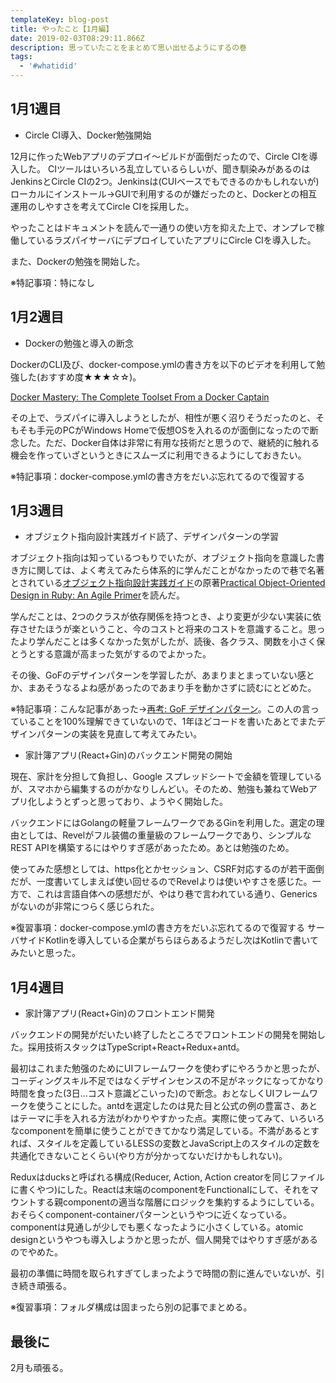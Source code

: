 ```yaml
---
templateKey: blog-post
title: やったこと【1月編】
date: 2019-02-03T08:29:11.866Z
description: 思っていたことをまとめて思い出せるようにするの巻
tags:
  - '#whatidid'
---
```

## 1月1週目
- Circle CI導入、Docker勉強開始

12月に作ったWebアプリのデプロイ～ビルドが面倒だったので、Circle CIを導入した。
CIツールはいろいろ乱立しているらしいが、聞き馴染みがあるのはJenkinsとCircle CIの2つ。Jenkinsは(CUIベースでもできるのかもしれないが)ローカルにインストール→GUIで利用するのが嫌だったのと、Dockerとの相互運用のしやすさを考えてCircle CIを採用した。

やったことはドキュメントを読んで一通りの使い方を抑えた上で、オンプレで稼働しているラズパイサーバにデプロイしていたアプリにCircle CIを導入した。

また、Dockerの勉強を開始した。

※特記事項：特になし

## 1月2週目
- Dockerの勉強と導入の断念

DockerのCLI及び、docker-compose.ymlの書き方を以下のビデオを利用して勉強した(おすすめ度★★★☆☆)。

[Docker Mastery: The Complete Toolset From a Docker Captain](https://www.udemy.com/docker-mastery/)

その上で、ラズパイに導入しようとしたが、相性が悪く沼りそうだったのと、そもそも手元のPCがWindows Homeで仮想OSを入れるのが面倒になったので断念した。ただ、Docker自体は非常に有用な技術だと思うので、継続的に触れる機会を作っていざというときにスムーズに利用できるようにしておきたい。

※特記事項：docker-compose.ymlの書き方をだいぶ忘れてるので復習する

## 1月3週目
- オブジェクト指向設計実践ガイド読了、デザインパターンの学習

オブジェクト指向は知っているつもりでいたが、オブジェクト指向を意識した書き方に関しては、よく考えてみたら体系的に学んだことがなかったので巷で名著とされている[オブジェクト指向設計実践ガイド](https://www.amazon.co.jp/%E3%82%AA%E3%83%96%E3%82%B8%E3%82%A7%E3%82%AF%E3%83%88%E6%8C%87%E5%90%91%E8%A8%AD%E8%A8%88%E5%AE%9F%E8%B7%B5%E3%82%AC%E3%82%A4%E3%83%89-%EF%BD%9ERuby%E3%81%A7%E3%82%8F%E3%81%8B%E3%82%8B-%E9%80%B2%E5%8C%96%E3%81%97%E3%81%A4%E3%81%A5%E3%81%91%E3%82%8B%E6%9F%94%E8%BB%9F%E3%81%AA%E3%82%A2%E3%83%97%E3%83%AA%E3%82%B1%E3%83%BC%E3%82%B7%E3%83%A7%E3%83%B3%E3%81%AE%E8%82%B2%E3%81%A6%E6%96%B9-Sandi-Metz-ebook/dp/B01L8SEVYI/ref=cm_cr_arp_d_product_top?ie=UTF8)の原著[Practical Object-Oriented Design in Ruby: An Agile Primer](https://www.amazon.com/Practical-Object-Oriented-Design-Ruby-Addison-Wesley/dp/0321721330)を読んだ。

学んだことは、2つのクラスが依存関係を持つとき、より変更が少ない実装に依存させたほうが楽ということ、今のコストと将来のコストを意識すること。思ったより学んだことは多くなかった気がしたが、読後、各クラス、関数を小さく保とうとする意識が高まった気がするのでよかった。

その後、GoFのデザインパターンを学習したが、あまりまとまっていない感とか、まあそうなるよね感があったのであまり手を動かさずに読むにとどめた。

※特記事項：こんな記事があった→[再考: GoF デザインパターン](https://qiita.com/irxground/items/d1f9cc447bafa8db2388)。この人の言っていることを100%理解できていないので、1年ほどコードを書いたあとでまたデザインパターンの実装を見直して考えてみたい。

- 家計簿アプリ(React+Gin)のバックエンド開発の開始

現在、家計を分担して負担し、Google スプレッドシートで金額を管理しているが、スマホから編集するのがかなりしんどい。そのため、勉強も兼ねてWebアプリ化しようとずっと思っており、ようやく開始した。

バックエンドにはGolangの軽量フレームワークであるGinを利用した。選定の理由としては、Revelがフル装備の重量級のフレームワークであり、シンプルなREST APIを構築するにはやりすぎ感があったため。あとは勉強のため。

使ってみた感想としては、https化とかセッション、CSRF対応するのが若干面倒だが、一度書いてしまえば使い回せるのでRevelよりは使いやすさを感じた。一方で、これは言語自体への感想だが、やはり巷で言われている通り、Genericsがないのが非常につらく感じられた。

※復習事項：docker-compose.ymlの書き方をだいぶ忘れてるので復習する
サーバサイドKotlinを導入している企業がちらほらあるようだし次はKotlinで書いてみたいと思った。

## 1月4週目
- 家計簿アプリ(React+Gin)のフロントエンド開発

バックエンドの開発がだいたい終了したところでフロントエンドの開発を開始した。採用技術スタックはTypeScript+React+Redux+antd。

最初はこれまた勉强のためにUIフレームワークを使わずにやろうかと思ったが、コーディングスキル不足ではなくデザインセンスの不足がネックになってかなり時間を食った(3日…コスト意識どこいった)ので断念。おとなしくUIフレームワークを使うことにした。antdを選定したのは見た目と公式の例の豊富さ、あとはテーマに手を入れる方法がわかりやすかった点。実際に使ってみて、いろいろなcomponentを簡単に使うことができてかなり満足している。不満があるとすれば、スタイルを定義しているLESSの変数とJavaScript上のスタイルの定数を共通化できないことくらい(やり方が分かってないだけかもしれない)。

Reduxはducksと呼ばれる構成(Reducer, Action, Action creatorを同じファイルに書くやつ)にした。Reactは末端のcomponentをFunctionalにして、それをマウントする親componentの適当な階層にロジックを集約するようにしている。おそらくcomponent-containerパターンというやつに近くなっている。componentは見通しが少しでも悪くなったように小さくしている。atomic designというやつも導入しようかと思ったが、個人開発ではやりすぎ感があるのでやめた。

最初の準備に時間を取られすぎてしまったようで時間の割に進んでいないが、引き続き頑張る。

※復習事項：フォルダ構成は固まったら別の記事でまとめる。

## 最後に
2月も頑張る。
